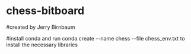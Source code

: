 # chess-bitboard

#created by Jerry Birnbaum

#install conda and run conda create --name chess --file chess_env.txt to install the necessary libraries
